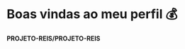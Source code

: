# Boas vindas ao meu perfil 💰
**PROJETO-REIS/PROJETO-REIS**
<!--
**PROJETO-REIS/PROJETO-REIS** is a _special_ repository because its `README.md` (this file) appears on your GitHub profile.

Here are some ideas to get your started:

- I'am currently woorking on ...
- I'am currently learning ...
- I'am looking to collaborate on ...
- I'am looking for help with ...
- Ask me about ...
- How to reach me ...
- Pronouns: ...
- Fun fact: ...
- -->
